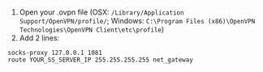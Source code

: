 #

1. Open your .ovpn file (OSX: `/Library/Application Support/OpenVPN/profile/`; Windows: `C:\Program Files (x86)\OpenVPN Technologies\OpenVPN Client\etc\profile`)
2. Add 2 lines:

```
socks-proxy 127.0.0.1 1081
route YOUR_SS_SERVER_IP 255.255.255.255 net_gateway
```
